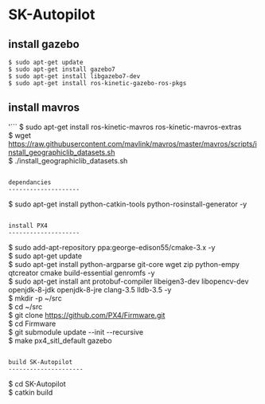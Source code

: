 SK-Autopilot
===================

install gazebo
-------------------
```
$ sudo apt-get update  
$ sudo apt-get install gazebo7  
$ sudo apt-get install libgazebo7-dev  
$ sudo apt-get install ros-kinetic-gazebo-ros-pkgs  
```

install mavros
--------------------
'```
$ sudo apt-get install ros-kinetic-mavros ros-kinetic-mavros-extras  
$ wget https://raw.githubusercontent.com/mavlink/mavros/master/mavros/scripts/install_geographiclib_datasets.sh  
$ ./install_geographiclib_datasets.sh  
```

dependancies
--------------------
```
$ sudo apt-get install python-catkin-tools python-rosinstall-generator -y  
```

install PX4
--------------------
```
$ sudo add-apt-repository ppa:george-edison55/cmake-3.x -y  
$ sudo apt-get update  
$ sudo apt-get install python-argparse git-core wget zip python-empy qtcreator cmake build-essential genromfs -y  
$ sudo apt-get install ant protobuf-compiler libeigen3-dev libopencv-dev openjdk-8-jdk openjdk-8-jre clang-3.5 lldb-3.5 -y  
$ mkdir -p ~/src  
$ cd ~/src  
$ git clone https://github.com/PX4/Firmware.git  
$ cd Firmware  
$ git submodule update --init --recursive  
$ make px4_sitl_default gazebo  
```

build SK-Autopilot
---------------------
```
$ cd SK-Autopilot  
$ catkin build  
```

